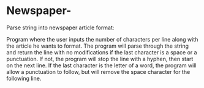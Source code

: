# Newspaper-
Parse string into newspaper article format:

Program where the user inputs the number of characters per line along with the article he wants to format. The program will parse through the string and return the line with no modifications if the last character is a space or a punctuation. If not, the program will stop the line with a hyphen, then start on the next line. If the last character is the letter of a word, the program will allow a punctuation to follow, but will remove the space character for the following line.
